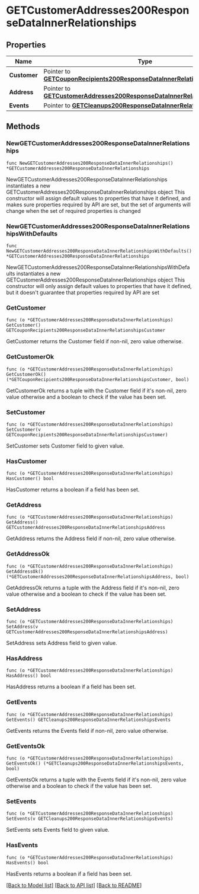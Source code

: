 # GETCustomerAddresses200ResponseDataInnerRelationships

## Properties

Name | Type | Description | Notes
------------ | ------------- | ------------- | -------------
**Customer** | Pointer to [**GETCouponRecipients200ResponseDataInnerRelationshipsCustomer**](GETCouponRecipients200ResponseDataInnerRelationshipsCustomer.md) |  | [optional] 
**Address** | Pointer to [**GETCustomerAddresses200ResponseDataInnerRelationshipsAddress**](GETCustomerAddresses200ResponseDataInnerRelationshipsAddress.md) |  | [optional] 
**Events** | Pointer to [**GETCleanups200ResponseDataInnerRelationshipsEvents**](GETCleanups200ResponseDataInnerRelationshipsEvents.md) |  | [optional] 

## Methods

### NewGETCustomerAddresses200ResponseDataInnerRelationships

`func NewGETCustomerAddresses200ResponseDataInnerRelationships() *GETCustomerAddresses200ResponseDataInnerRelationships`

NewGETCustomerAddresses200ResponseDataInnerRelationships instantiates a new GETCustomerAddresses200ResponseDataInnerRelationships object
This constructor will assign default values to properties that have it defined,
and makes sure properties required by API are set, but the set of arguments
will change when the set of required properties is changed

### NewGETCustomerAddresses200ResponseDataInnerRelationshipsWithDefaults

`func NewGETCustomerAddresses200ResponseDataInnerRelationshipsWithDefaults() *GETCustomerAddresses200ResponseDataInnerRelationships`

NewGETCustomerAddresses200ResponseDataInnerRelationshipsWithDefaults instantiates a new GETCustomerAddresses200ResponseDataInnerRelationships object
This constructor will only assign default values to properties that have it defined,
but it doesn't guarantee that properties required by API are set

### GetCustomer

`func (o *GETCustomerAddresses200ResponseDataInnerRelationships) GetCustomer() GETCouponRecipients200ResponseDataInnerRelationshipsCustomer`

GetCustomer returns the Customer field if non-nil, zero value otherwise.

### GetCustomerOk

`func (o *GETCustomerAddresses200ResponseDataInnerRelationships) GetCustomerOk() (*GETCouponRecipients200ResponseDataInnerRelationshipsCustomer, bool)`

GetCustomerOk returns a tuple with the Customer field if it's non-nil, zero value otherwise
and a boolean to check if the value has been set.

### SetCustomer

`func (o *GETCustomerAddresses200ResponseDataInnerRelationships) SetCustomer(v GETCouponRecipients200ResponseDataInnerRelationshipsCustomer)`

SetCustomer sets Customer field to given value.

### HasCustomer

`func (o *GETCustomerAddresses200ResponseDataInnerRelationships) HasCustomer() bool`

HasCustomer returns a boolean if a field has been set.

### GetAddress

`func (o *GETCustomerAddresses200ResponseDataInnerRelationships) GetAddress() GETCustomerAddresses200ResponseDataInnerRelationshipsAddress`

GetAddress returns the Address field if non-nil, zero value otherwise.

### GetAddressOk

`func (o *GETCustomerAddresses200ResponseDataInnerRelationships) GetAddressOk() (*GETCustomerAddresses200ResponseDataInnerRelationshipsAddress, bool)`

GetAddressOk returns a tuple with the Address field if it's non-nil, zero value otherwise
and a boolean to check if the value has been set.

### SetAddress

`func (o *GETCustomerAddresses200ResponseDataInnerRelationships) SetAddress(v GETCustomerAddresses200ResponseDataInnerRelationshipsAddress)`

SetAddress sets Address field to given value.

### HasAddress

`func (o *GETCustomerAddresses200ResponseDataInnerRelationships) HasAddress() bool`

HasAddress returns a boolean if a field has been set.

### GetEvents

`func (o *GETCustomerAddresses200ResponseDataInnerRelationships) GetEvents() GETCleanups200ResponseDataInnerRelationshipsEvents`

GetEvents returns the Events field if non-nil, zero value otherwise.

### GetEventsOk

`func (o *GETCustomerAddresses200ResponseDataInnerRelationships) GetEventsOk() (*GETCleanups200ResponseDataInnerRelationshipsEvents, bool)`

GetEventsOk returns a tuple with the Events field if it's non-nil, zero value otherwise
and a boolean to check if the value has been set.

### SetEvents

`func (o *GETCustomerAddresses200ResponseDataInnerRelationships) SetEvents(v GETCleanups200ResponseDataInnerRelationshipsEvents)`

SetEvents sets Events field to given value.

### HasEvents

`func (o *GETCustomerAddresses200ResponseDataInnerRelationships) HasEvents() bool`

HasEvents returns a boolean if a field has been set.


[[Back to Model list]](../README.md#documentation-for-models) [[Back to API list]](../README.md#documentation-for-api-endpoints) [[Back to README]](../README.md)



